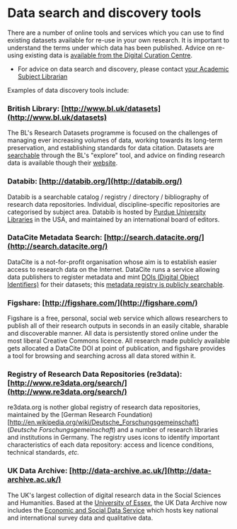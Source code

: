 # Data search and discovery tools

There are a number of online tools and services which you can use to find existing datasets available for re-use in your own research. It is important to understand the terms under which data has been published. Advice on re-using existing data is [available from the Digital Curation Centre](http://www.dcc.ac.uk/training/train-trainer/disciplinary-rdm-training/access-use-and-reuse/access-use-and-reuse).

* For advice on data search and discovery, please contact [your Academic Subject Librarian](http://library.lincoln.ac.uk/home/learning-development/academic-subject-librarians/contact-your-academic-subject-librarian/)

Examples of data discovery tools include:

### British Library: [http://www.bl.uk/datasets](http://www.bl.uk/datasets)

The BL's Research Datasets programme is focused on the challenges of managing ever increasing volumes of data, working towards its long-term preservation, and establishing standards for data citation. Datasets are [searchable](http://explore.bl.uk/primo_library/libweb/action/search.do?ct=facet&fctN=facet_rtype&fctV=datasets&dscnt=1&scp.scps=scope%3A(BLCONTENT)&frbg=&tab=local_tab&srt=rank&ct=search&mode=Basic&dum=true&tb=t&indx=1&vl(freeText0)=dat*&fn=search&vid=BLVU1) through the BL's "explore" tool, and advice on finding research data is available though their [website](http://www.bl.uk/reshelp/experthelp/science/sciencetechnologymedicinecollections/researchdatasets/datasetdiscovery.html).

### Databib: [http://databib.org/](http://databib.org/)

Databib is a searchable catalog / registry / directory / bibliography of research data repositories. Individual, discipline-specific repositories are categorised by subject area. Databib is hosted by [Purdue University Libraries](http://www.lib.purdue.edu/) in the USA, and maintained by an international board of editors.

### DataCite Metadata Search: [http://search.datacite.org/](http://search.datacite.org/)

DataCite is a not-for-profit organisation whose aim is to establish easier access to research data on the Internet. DataCite runs a service allowing data publishers to register metadata and mint [DOIs (Digital Object Identifiers)](http://www.doi.org/) for their datasets; this [metadata registry is publicly searchable](http://search.datacite.org/ui).

### Figshare: [http://figshare.com/](http://figshare.com/)

Figshare is a free, personal, social web service which allows researchers to publish all of their research outputs in seconds in an easily citable, sharable and discoverable manner. All data is persistently stored online under the most liberal Creative Commons licence. All research made publicly available gets allocated a DataCite DOI at point of publication, and figshare provides a tool for browsing and searching across all data stored within it.

### Registry of Research Data Repositories (re3data): [http://www.re3data.org/search/](http://www.re3data.org/search/)

re3data.org is nother global registry of research data repositories, maintained by the [German Research Foundation)[http://en.wikipedia.org/wiki/Deutsche_Forschungsgemeinschaft} (*Deutsche Forschungsgemeinschaft*) and a number of research libraries and institutions in Germany. The registry uses icons to identify important characteristics of each data repository: access and licence conditions, technical standards, *etc.*

### UK Data Archive: [http://data-archive.ac.uk/](http://data-archive.ac.uk/)

The UK's largest collection of digital research data in the Social Sciences and Humanities. Based at the [University of Essex](http://www.essex.ac.uk/), the UK Data Archive now includes the [Economic and Social Data Service](http://www.esds.ac.uk/) which hosts key national and international survey data and qualitative data.